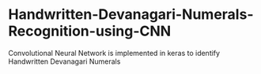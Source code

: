 # Handwritten-Devanagari-Numerals-Recognition-using-CNN
Convolutional Neural Network is implemented in keras to identify Handwritten Devanagari Numerals
